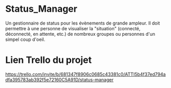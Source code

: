 # Status_Manager

Un gestionnaire de status pour les évènements de grande ampleur. Il doit permettre à une personne de visualiser la "situation" (connecté, déconnecté, en attente, etc.) de nombreux groupes ou personnes d'un simpel coup d'oeil.

# Lien Trello du projet

https://trello.com/invite/b/681347f8906c0685c43381c0/ATTI5b4f37ed794adfa395783ab392f5e72160C5A91D/status-manager